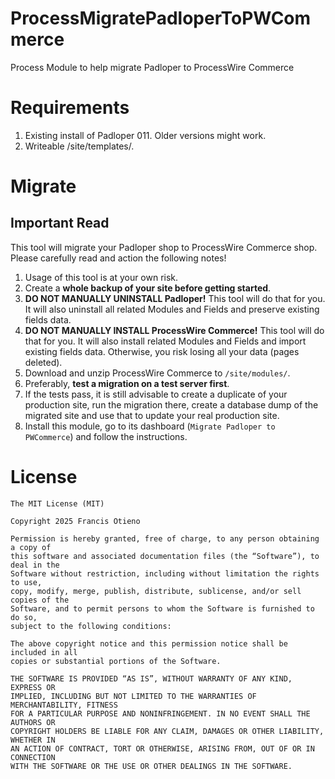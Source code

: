 # ProcessMigratePadloperToPWCommerce
Process Module to help migrate Padloper to ProcessWire Commerce

# Requirements

1. Existing install of Padloper 011. Older versions might work.
2. Writeable /site/templates/.

# Migrate

## Important Read

This tool will migrate your Padloper shop to ProcessWire Commerce shop. Please carefully read and action the following notes!

1. Usage of this tool is at your own risk.
2. Create a **whole backup of your site before getting started**.
3. **DO NOT MANUALLY UNINSTALL Padloper!** This tool will do that for you. It will also uninstall all related Modules and Fields and preserve existing fields data.
4. **DO NOT MANUALLY INSTALL ProcessWire Commerce!** This tool will do that for you. It will also install related Modules and Fields and import existing fields data. Otherwise, you risk losing all your data (pages deleted).
5. Download and unzip ProcessWire Commerce to `/site/modules/`.
6. Preferably, **test a migration on a test server first**.
7. If the tests pass, it is still advisable to create a duplicate of your production site, run the migration there, create a database dump of the migrated site and use that to update your real production site.
8. Install this module, go to its dashboard (`Migrate Padloper to PWCommerce`) and follow the instructions.

# License 

```
The MIT License (MIT)

Copyright 2025 Francis Otieno

Permission is hereby granted, free of charge, to any person obtaining a copy of
this software and associated documentation files (the “Software”), to deal in the
Software without restriction, including without limitation the rights to use,
copy, modify, merge, publish, distribute, sublicense, and/or sell copies of the
Software, and to permit persons to whom the Software is furnished to do so,
subject to the following conditions:

The above copyright notice and this permission notice shall be included in all
copies or substantial portions of the Software.

THE SOFTWARE IS PROVIDED “AS IS”, WITHOUT WARRANTY OF ANY KIND, EXPRESS OR
IMPLIED, INCLUDING BUT NOT LIMITED TO THE WARRANTIES OF MERCHANTABILITY, FITNESS
FOR A PARTICULAR PURPOSE AND NONINFRINGEMENT. IN NO EVENT SHALL THE AUTHORS OR
COPYRIGHT HOLDERS BE LIABLE FOR ANY CLAIM, DAMAGES OR OTHER LIABILITY, WHETHER IN
AN ACTION OF CONTRACT, TORT OR OTHERWISE, ARISING FROM, OUT OF OR IN CONNECTION
WITH THE SOFTWARE OR THE USE OR OTHER DEALINGS IN THE SOFTWARE.
```
